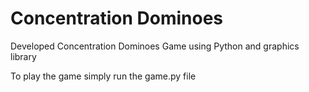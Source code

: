 # Concentration Dominoes
Developed Concentration Dominoes Game using Python and graphics library

To play the game simply run the game.py file
